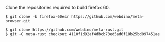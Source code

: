Clone the repositories required to build firefox 60.

```
$ git clone -b firefox-60esr https://github.com/webdino/meta-browser.git

$ git clone https://github.com/webdino/meta-rust.git
$ git -C meta-rust checkout 4110f1d92af4dbcb73ed5ad6f18b25bd097451ae
```
